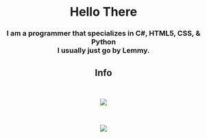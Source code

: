 <h1 align="center">Hello There</h1>

<h3 align="center"> I am a programmer that specializes in C#, HTML5, CSS, & Python

<div align="center">
 I usually just go by Lemmy.
</div>

<h2 align="center">Info</h2>

&nbsp;

<div align="center">
  <img src="https://github-readme-stats.vercel.app/api?username=Lemmy-Koopa&theme=synthwave">  
</div>

&nbsp;

<div align="center">
  <img src="https://github-readme-stats.vercel.app/api/top-langs/?username=Lemmy-Koopa&theme=dracula">
</div>

&nbsp;

<div align="center">
  
</div>
